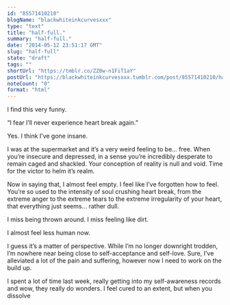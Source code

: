 ```yaml
---
id: "85571410210"
blogName: "blackwhiteinkcurvesxxx"
type: "text"
title: "half-full."
summary: "half-full."
date: "2014-05-12 23:51:17 GMT"
slug: "half-full"
state: "draft"
tags: ""
shortUrl: "https://tmblr.co/ZZ0w-n1FiT1aY"
postUrl: "https://blackwhiteinkcurvesxxx.tumblr.com/post/85571410210/half-full"
noteCount: "0"
format: "html"
---
```


I find this very funny.

“I fear I’ll never experience heart break again.”

Yes. I think I’ve gone insane.

I was at the supermarket and it’s a very weird feeling to be… free. When you’re insecure and depressed, in a sense you’re incredibly desperate to remain caged and shackled. Your conception of reality is null and void. Time for the victor to helm it’s realm.

Now in saying that, I almost feel empty. I feel like I’ve forgotten how to feel. You’re so used to the intensity of soul crushing heart break, from the extreme anger to the extreme tears to the extreme irregularity of your heart, that everything just seems… rather dull.

I miss being thrown around. I miss feeling like dirt.

I almost feel less human now.

I guess it’s a matter of perspective. While I’m no longer downright trodden, I’m nowhere near being close to self-acceptance and self-love. Sure, I’ve alleviated a lot of the pain and suffering, however now I need to work on the build up.

I spent a lot of time last week, really getting into my self-awareness records and wow, they really do wonders. I feel cured to an extent, but when you dissolve